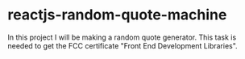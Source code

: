 # reactjs-random-quote-machine

In this project I will be making a random quote
generator. This task is needed to get the FCC
certificate "Front End Development Libraries".